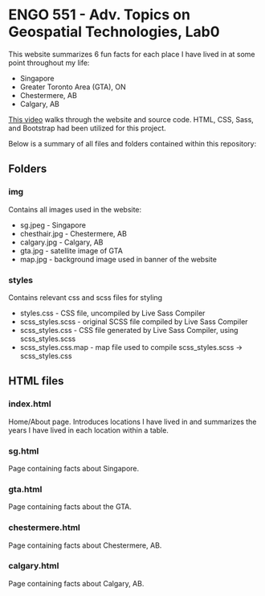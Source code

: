 # ENGO 551 - Adv. Topics on Geospatial Technologies, Lab0

This website summarizes 6 fun facts for each place I have lived in at some point throughout my life:
- Singapore
- Greater Toronto Area (GTA), ON
- Chestermere, AB
- Calgary, AB

[This video](https://youtu.be/zJg5ifE515o) walks through the website and source code. HTML, CSS, Sass, and Bootstrap had been utilized for this project. 

Below is a summary of all files and folders contained within this repository:

## Folders
### img
Contains all images used in the website:
- sg.jpeg - Singapore
- chesthair.jpg - Chestermere, AB
- calgary.jpg - Calgary, AB
- gta.jpg - satellite image of GTA
- map.jpg - background image used in banner of the website

### styles 
Contains relevant css and scss files for styling
- styles.css - CSS file, uncompiled by Live Sass Compiler
- scss_styles.scss - original SCSS file compiled by Live Sass Compiler
- scss_styles.css - CSS file generated by Live Sass Compiler, using scss_styles.scss
- scss_styles.css.map - map file used to compile scss_styles.scss -> scss_styles.css

## HTML files
### index.html
Home/About page. Introduces locations I have lived in and summarizes the years I have lived in each location within a table.

### sg.html
Page containing facts about Singapore.

### gta.html
Page containing facts about the GTA.

### chestermere.html
Page containing facts about Chestermere, AB.

### calgary.html
Page containing facts about Calgary, AB.
